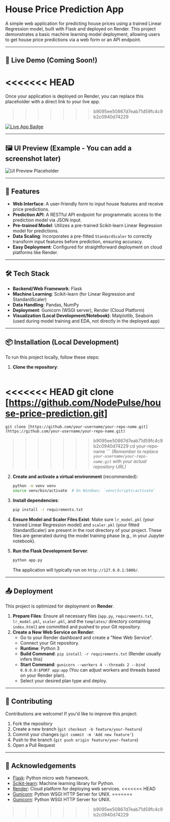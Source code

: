 # House Price Prediction App

A simple web application for predicting house prices using a trained Linear Regression model, built with Flask and deployed on Render. This project demonstrates a basic machine learning model deployment, allowing users to get house price predictions via a web form or an API endpoint.

---

## 🔗 Live Demo (Coming Soon!)

<<<<<<< HEAD
=======
Once your application is deployed on Render, you can replace this placeholder with a direct link to your live app.

>>>>>>> b9095ee50867d7eab71d59fc4c9b2c0940d74229
<p>
  <a href="https://house-price-prediction-sx3z.onrender.com/" target="_blank">
    <img src="https://img.shields.io/badge/🚀%20Live%20App-House%20Price%20Predictor-blueviolet?style=for-the-badge&logo=render&logoColor=white" alt="Live App Badge" />
  </a>
</p>

---

## 🖼️ UI Preview (Example - You can add a screenshot later)


![UI Preview Placeholder](./public/ui-preview-placeholder.png)

---

## 🚀 Features

-   **Web Interface**: A user-friendly form to input house features and receive price predictions.
-   **Prediction API**: A RESTful API endpoint for programmatic access to the prediction model via JSON input.
-   **Pre-trained Model**: Utilizes a pre-trained Scikit-learn Linear Regression model for predictions.
-   **Data Scaling**: Incorporates a pre-fitted `StandardScaler` to correctly transform input features before prediction, ensuring accuracy.
-   **Easy Deployment**: Configured for straightforward deployment on cloud platforms like Render.

---

## 🛠️ Tech Stack

-   **Backend/Web Framework**: Flask
-   **Machine Learning**: Scikit-learn (for Linear Regression and StandardScaler)
-   **Data Handling**: Pandas, NumPy
-   **Deployment**: Gunicorn (WSGI server), Render (Cloud Platform)
-   **Visualization (Local Development/Notebook)**: Matplotlib, Seaborn (used during model training and EDA, not directly in the deployed app)

---

## 📦 Installation (Local Development)

To run this project locally, follow these steps:

1.  **Clone the repository**:

    ```bash
<<<<<<< HEAD
    git clone [https://github.com/NodePulse/house-price-prediction.git]
=======
    git clone [https://github.com/your-username/your-repo-name.git](https://github.com/your-username/your-repo-name.git)
>>>>>>> b9095ee50867d7eab71d59fc4c9b2c0940d74229
    cd your-repo-name
    ```
    *(Remember to replace `your-username/your-repo-name.git` with your actual repository URL)*

2.  **Create and activate a virtual environment** (recommended):

    ```bash
    python -m venv venv
    source venv/bin/activate  # On Windows: `venv\Scripts\activate`
    ```

3.  **Install dependencies**:

    ```bash
    pip install -r requirements.txt
    ```

4.  **Ensure Model and Scaler Files Exist**:
    Make sure `lr_model.pkl` (your trained Linear Regression model) and `scaler.pkl` (your fitted StandardScaler) are present in the root directory of your project. These files are generated during the model training phase (e.g., in your Jupyter notebook).

5.  **Run the Flask Development Server**:

    ```bash
    python app.py
    ```
    The application will typically run on `http://127.0.0.1:5000/`.

---

## 📤 Deployment

This project is optimized for deployment on **Render**.

1.  **Prepare Files**: Ensure all necessary files (`app.py`, `requirements.txt`, `lr_model.pkl`, `scaler.pkl`, and the `templates/` directory containing `index.html`) are committed and pushed to your Git repository.
2.  **Create a New Web Service on Render**:
    * Go to your Render dashboard and create a "New Web Service".
    * Connect your Git repository.
    * **Runtime**: Python 3
    * **Build Command**: `pip install -r requirements.txt` (Render usually infers this)
    * **Start Command**: `gunicorn --workers 4 --threads 2 --bind 0.0.0.0:$PORT app:app` (You can adjust workers and threads based on your Render plan).
    * Select your desired plan type and deploy.

---

## 🤝 Contributing

Contributions are welcome! If you'd like to improve this project:

1.  Fork the repository
2.  Create a new branch (`git checkout -b feature/your-feature`)
3.  Commit your changes (`git commit -m 'Add new feature'`)
4.  Push to the branch (`git push origin feature/your-feature`)
5.  Open a Pull Request

---

## 🙌 Acknowledgements

-   [Flask](https://flask.palletsprojects.com/): Python micro web framework.
-   [Scikit-learn](https://scikit-learn.org/): Machine learning library for Python.
-   [Render](https://render.com/): Cloud platform for deploying web services.
<<<<<<< HEAD
-   [Gunicorn](https://gunicorn.org/): Python WSGI HTTP Server for UNIX.
=======
-   [Gunicorn](https://gunicorn.org/): Python WSGI HTTP Server for UNIX.
>>>>>>> b9095ee50867d7eab71d59fc4c9b2c0940d74229
